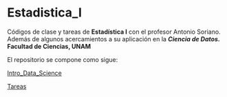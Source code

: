 # Estadistica_I
Códigos de clase y tareas de **Estadística I** con el profesor Antonio Soriano.\
Además de algunos acercamientos a su aplicación en la ***Ciencia de Datos.***\
**Facultad de Ciencias, UNAM** 

El repositorio se compone como sigue:

[Intro_Data_Science](https://github.com/LIZZETHGOMEZ/Estadistica_I/tree/School/Intro_Data_Science) 

[Tareas](https://github.com/LIZZETHGOMEZ/Estadistica_I/tree/School/Tareas)


